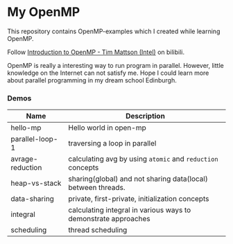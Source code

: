 # My OpenMP
This repository contains OpenMP-examples which I created while learning OpenMP. 

Follow [Introduction to OpenMP - Tim Mattson (Intel)](https://www.bilibili.com/video/BV1SW411s7ST?spm_id_from=333.337.search-card.all.click) on bilibili.

OpenMP is really a interesting way to run program in parallel. However, little knowledge on the Internet can not satisfy me. Hope I could learn more about parallel programming in my dream school Edinburgh.   

### Demos
| Name             | Description                                                  |
| ---------------- | ------------------------------------------------------------ |
| hello-mp         | Hello world in open-mp                                       |
| parallel-loop-1  | traversing a loop in parallel                                |
| avrage-reduction | calculating avg by using `atomic` and `reduction` concepts   |
| heap-vs-stack    | sharing(global) and not sharing data(local) between threads. |
| data-sharing     | private, first-private, initialization concepts              |
| integral         | calculating integral in various ways to demonstrate approaches |
| scheduling       | thread scheduling                                            |
